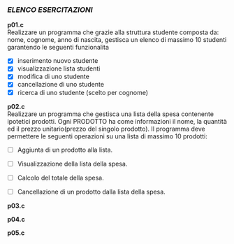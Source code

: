 ### *ELENCO ESERCITAZIONI*

**p01.c**  
Realizzare un programma che grazie alla struttura studente
composta da: nome, cognome, anno di nascita, gestisca un
elenco di massimo 10 studenti garantendo le seguenti funzionalita
- [x] inserimento nuovo studente
- [x] visualizzazione lista studenti
- [x] modifica di uno studente
- [x] cancellazione di uno studente
- [x] ricerca di uno studente (scelto per cognome)

**p02.c**  
Realizzare un programma che gestisca una lista della spesa contenente ipotetici prodotti. Ogni PRODOTTO ha come informazioni il nome, la quantità ed il prezzo unitario(prezzo del singolo prodotto).
Il programma deve permettere le seguenti operazioni su una lista di massimo 10 prodotti:
- [ ] Aggiunta di un prodotto alla lista.
- [ ] Visualizzazione della lista della spesa.
- [ ] Calcolo del totale della spesa.
- [ ] Cancellazione di un prodotto dalla lista della spesa.


**p03.c**  


**p04.c**  


**p05.c**  
